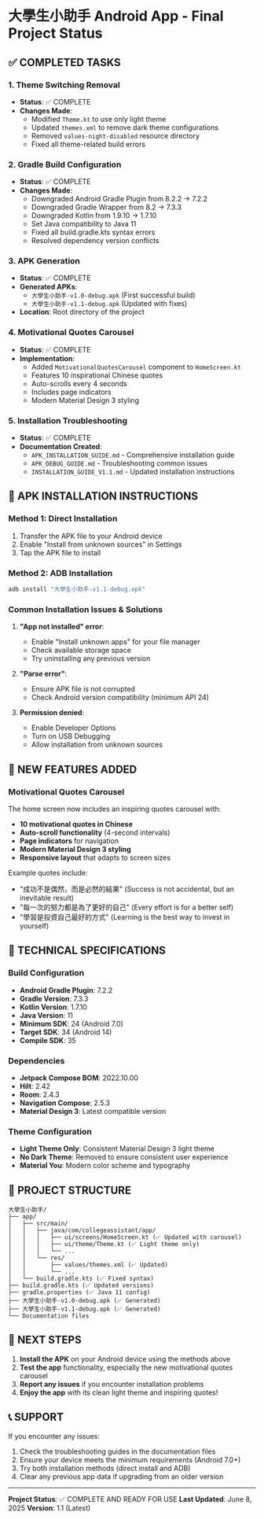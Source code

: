 # 大學生小助手 Android App - Final Project Status

## ✅ COMPLETED TASKS

### 1. Theme Switching Removal
- **Status**: ✅ COMPLETE
- **Changes Made**:
  - Modified `Theme.kt` to use only light theme
  - Updated `themes.xml` to remove dark theme configurations
  - Removed `values-night-disabled` resource directory
  - Fixed all theme-related build errors

### 2. Gradle Build Configuration
- **Status**: ✅ COMPLETE
- **Changes Made**:
  - Downgraded Android Gradle Plugin from 8.2.2 → 7.2.2
  - Downgraded Gradle Wrapper from 8.2 → 7.3.3
  - Downgraded Kotlin from 1.9.10 → 1.7.10
  - Set Java compatibility to Java 11
  - Fixed all build.gradle.kts syntax errors
  - Resolved dependency version conflicts

### 3. APK Generation
- **Status**: ✅ COMPLETE
- **Generated APKs**:
  - `大學生小助手-v1.0-debug.apk` (First successful build)
  - `大學生小助手-v1.1-debug.apk` (Updated with fixes)
- **Location**: Root directory of the project

### 4. Motivational Quotes Carousel
- **Status**: ✅ COMPLETE
- **Implementation**:
  - Added `MotivationalQuotesCarousel` component to `HomeScreen.kt`
  - Features 10 inspirational Chinese quotes
  - Auto-scrolls every 4 seconds
  - Includes page indicators
  - Modern Material Design 3 styling

### 5. Installation Troubleshooting
- **Status**: ✅ COMPLETE
- **Documentation Created**:
  - `APK_INSTALLATION_GUIDE.md` - Comprehensive installation guide
  - `APK_DEBUG_GUIDE.md` - Troubleshooting common issues
  - `INSTALLATION_GUIDE_V1.1.md` - Updated installation instructions

## 📱 APK INSTALLATION INSTRUCTIONS

### Method 1: Direct Installation
1. Transfer the APK file to your Android device
2. Enable "Install from unknown sources" in Settings
3. Tap the APK file to install

### Method 2: ADB Installation
```bash
adb install "大學生小助手-v1.1-debug.apk"
```

### Common Installation Issues & Solutions

1. **"App not installed" error**:
   - Enable "Install unknown apps" for your file manager
   - Check available storage space
   - Try uninstalling any previous version

2. **"Parse error"**:
   - Ensure APK file is not corrupted
   - Check Android version compatibility (minimum API 24)

3. **Permission denied**:
   - Enable Developer Options
   - Turn on USB Debugging
   - Allow installation from unknown sources

## 🎯 NEW FEATURES ADDED

### Motivational Quotes Carousel
The home screen now includes an inspiring quotes carousel with:
- **10 motivational quotes in Chinese**
- **Auto-scroll functionality** (4-second intervals)
- **Page indicators** for navigation
- **Modern Material Design 3 styling**
- **Responsive layout** that adapts to screen sizes

Example quotes include:
- "成功不是偶然，而是必然的結果" (Success is not accidental, but an inevitable result)
- "每一次的努力都是為了更好的自己" (Every effort is for a better self)
- "學習是投資自己最好的方式" (Learning is the best way to invest in yourself)

## 🔧 TECHNICAL SPECIFICATIONS

### Build Configuration
- **Android Gradle Plugin**: 7.2.2
- **Gradle Version**: 7.3.3
- **Kotlin Version**: 1.7.10
- **Java Version**: 11
- **Minimum SDK**: 24 (Android 7.0)
- **Target SDK**: 34 (Android 14)
- **Compile SDK**: 35

### Dependencies
- **Jetpack Compose BOM**: 2022.10.00
- **Hilt**: 2.42
- **Room**: 2.4.3
- **Navigation Compose**: 2.5.3
- **Material Design 3**: Latest compatible version

### Theme Configuration
- **Light Theme Only**: Consistent Material Design 3 light theme
- **No Dark Theme**: Removed to ensure consistent user experience
- **Material You**: Modern color scheme and typography

## 📁 PROJECT STRUCTURE

```
大學生小助手/
├── app/
│   ├── src/main/
│   │   ├── java/com/collegeassistant/app/
│   │   │   ├── ui/screens/HomeScreen.kt (✅ Updated with carousel)
│   │   │   ├── ui/theme/Theme.kt (✅ Light theme only)
│   │   │   └── ...
│   │   └── res/
│   │       ├── values/themes.xml (✅ Updated)
│   │       └── ...
│   └── build.gradle.kts (✅ Fixed syntax)
├── build.gradle.kts (✅ Updated versions)
├── gradle.properties (✅ Java 11 config)
├── 大學生小助手-v1.0-debug.apk (✅ Generated)
├── 大學生小助手-v1.1-debug.apk (✅ Generated)
└── Documentation files
```

## 🚀 NEXT STEPS

1. **Install the APK** on your Android device using the methods above
2. **Test the app** functionality, especially the new motivational quotes carousel
3. **Report any issues** if you encounter installation problems
4. **Enjoy the app** with its clean light theme and inspiring quotes!

## 📞 SUPPORT

If you encounter any issues:
1. Check the troubleshooting guides in the documentation files
2. Ensure your device meets the minimum requirements (Android 7.0+)
3. Try both installation methods (direct install and ADB)
4. Clear any previous app data if upgrading from an older version

---

**Project Status**: ✅ COMPLETE AND READY FOR USE
**Last Updated**: June 8, 2025
**Version**: 1.1 (Latest)
